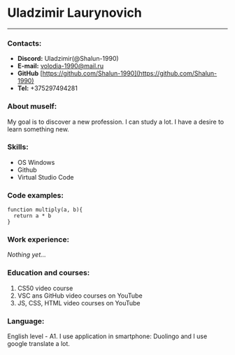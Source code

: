 # Uladzimir Laurynovich
---
### Contacts:
* __Discord:__ Uladzimir(@Shalun-1990)
* __E-mail:__ [volodia-1990@mail.ru](volodia-1990@mail.ru)
* __GitHub__ [https://github.com/Shalun-1990](https://github.com/Shalun-1990)
* __Tel:__ +375297494281
### About muself:
My goal is to discover a new profession. I can study a lot. I have a desire to learn something new.
### Skills:
* OS Windows
* Github
* Virtual Studio Code
### Code examples:
```
function multiply(a, b){
  return a * b
}

```
### Work experience:
_Nothing yet…_
### Education and courses:
1. CS50 video course
2. VSC ans GitHub video courses on YouTube
3. JS, CSS, HTML video courses on YouTube
### Language:
English level - A1. I use application in smartphone: Duolingo and I use google translate a lot.




